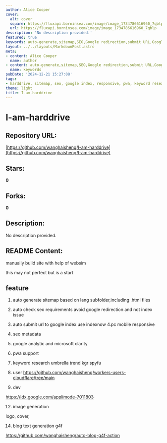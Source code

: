 ```yaml
---
author: Alice Cooper
cover:
  alt: cover
  square: https://fluxapi.borninsea.com/image/image_1734786616960_7qblp
  url: https://fluxapi.borninsea.com/image/image_1734786616960_7qblp
description: 'No description provided.'
featured: true
keywords: auto-generate,sitemap,SEO,Google redirection,submit URL,Google Index,IndexNow,PC mobile responsive,SEO metadata,Google Analytic,Microsoft Clarity,PWA,keyword research,Umbrella,Trend,KGR,SpyFu,Cloudflare,worker,Google Application,Image generation,logo,cover,auto blog,G4F
layout: ../../layouts/MarkdownPost.astro
meta:
- content: Alice Cooper
  name: author
- content: auto-generate,sitemap,SEO,Google redirection,submit URL,Google Index,IndexNow,PC mobile responsive,SEO metadata,Google Analytic,Microsoft Clarity,PWA,keyword research,Umbrella,Trend,KGR,SpyFu,Cloudflare,worker,Google Application,Image generation,logo,cover,auto blog,G4F
  name: keywords
pubDate: '2024-12-21 15:27:08'
tags:
- harddrive, sitemap, seo, google index, responsive, pwa, keyword research, umbrella, trend, kgr, spyfu, https, workers, cloudflare, google analytic, microsoft clarity, image generation, logo, cover, blog, text generation, g4f
theme: light
title: I-am-harddrive
---
```


# I-am-harddrive

## Repository URL: 
[https://github.com/wanghaisheng/I-am-harddrive](https://github.com/wanghaisheng/I-am-harddrive)

## Stars: 
**0**

## Forks: 
**0**

## Description: 
No description provided.

## README Content: 
manually build site with help of websim



this may not perfect but is a start


## feature 


1. auto generate sitemap based on lang subfolder,including .html files
2. auto check seo requirements avoid google redirection and not index issue
3. auto submit url to google index use indexnow
4.pc mobile responsive
5. seo metadata
6. google analytic and microsoft clarity
7. pwa support
8. keyword research
   umbrella  trend  kgr spyfu
10.  user  https://github.com/wanghaisheng/workers-users-cloudflare/tree/main

11.  dev
    
https://idx.google.com/applimode-7011803

12. image generation

logo, cover,

14.  blog  text generation  g4f

https://github.com/wanghaisheng/auto-blog-g4f-action

